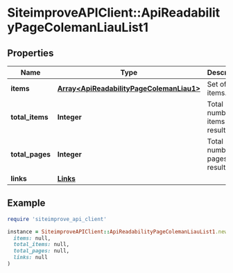 # SiteimproveAPIClient::ApiReadabilityPageColemanLiauList1

## Properties

| Name | Type | Description | Notes |
| ---- | ---- | ----------- | ----- |
| **items** | [**Array&lt;ApiReadabilityPageColemanLiau1&gt;**](ApiReadabilityPageColemanLiau1.md) | Set of items. |  |
| **total_items** | **Integer** | Total number of items in result set. |  |
| **total_pages** | **Integer** | Total number of pages in result set. |  |
| **links** | [**Links**](Links.md) |  | [optional] |

## Example

```ruby
require 'siteimprove_api_client'

instance = SiteimproveAPIClient::ApiReadabilityPageColemanLiauList1.new(
  items: null,
  total_items: null,
  total_pages: null,
  links: null
)
```

